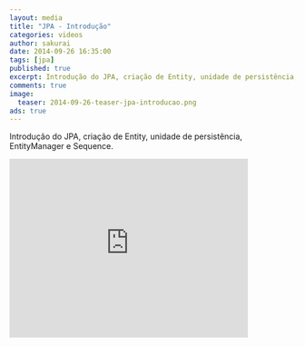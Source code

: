 ```yaml
---
layout: media
title: "JPA - Introdução"
categories: videos
author: sakurai
date: 2014-09-26 16:35:00
tags: [jpa]
published: true
excerpt: Introdução do JPA, criação de Entity, unidade de persistência, EntityManager e Sequence.
comments: true
image:
  teaser: 2014-09-26-teaser-jpa-introducao.png
ads: true
---
```


Introdução do JPA, criação de Entity, unidade de persistência, EntityManager e Sequence.

<iframe width="420" height="315" src="https://www.youtube.com/embed/N4qNeKBDzy0" frameborder="0" allowfullscreen></iframe>
